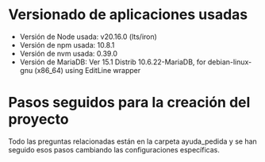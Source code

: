 # Versionado de aplicaciones usadas

- Versión de Node usada: v20.16.0 (lts/iron)
- Versión de npm usada: 10.8.1
- Versión de nvm usada: 0.39.0
- Versión de MariaDB: Ver 15.1 Distrib 10.6.22-MariaDB, for debian-linux-gnu (x86_64) using EditLine wrapper

# Pasos seguidos para la creación del proyecto

Todo las preguntas relacionadas están en la carpeta ayuda_pedida y se han seguido esos pasos cambiando las configuraciones específicas.
